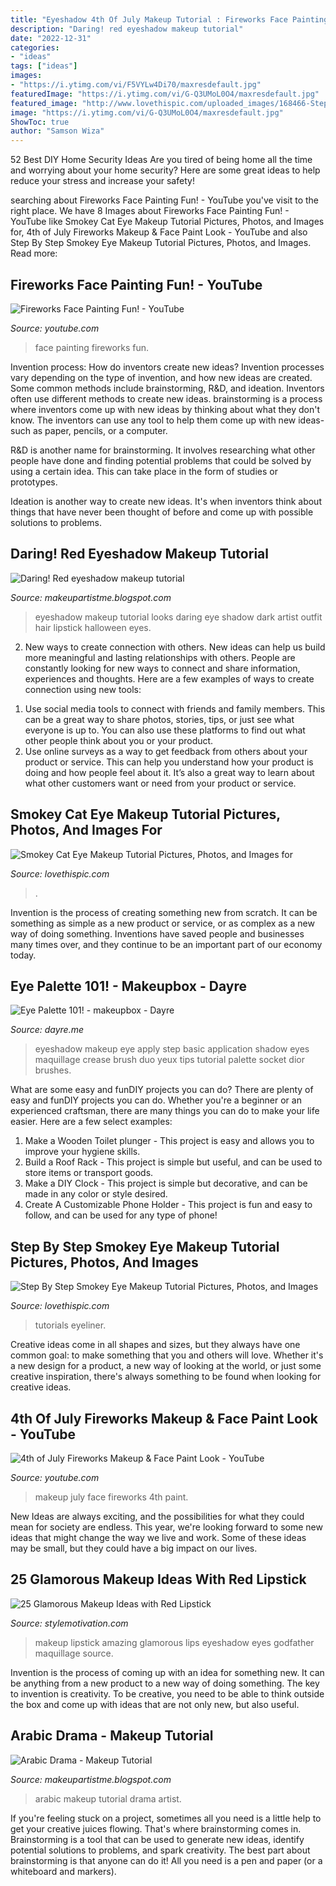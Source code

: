 ```yaml
---
title: "Eyeshadow 4th Of July Makeup Tutorial : Fireworks Face Painting Fun!"
description: "Daring! red eyeshadow makeup tutorial"
date: "2022-12-31"
categories:
- "ideas"
tags: ["ideas"]
images:
- "https://i.ytimg.com/vi/F5VYLw4Di70/maxresdefault.jpg"
featuredImage: "https://i.ytimg.com/vi/G-Q3UMoL0O4/maxresdefault.jpg"
featured_image: "http://www.lovethispic.com/uploaded_images/168466-Step-By-Step-Smokey-Eye-Makeup-Tutorial.jpg"
image: "https://i.ytimg.com/vi/G-Q3UMoL0O4/maxresdefault.jpg"
ShowToc: true
author: "Samson Wiza"
---
```



52 Best DIY Home Security Ideas
Are you tired of being home all the time and worrying about your home security? Here are some great ideas to help reduce your stress and increase your safety!

	

		
searching about Fireworks Face Painting Fun! - YouTube you've visit to the right place. We have 8 Images about Fireworks Face Painting Fun! - YouTube like Smokey Cat Eye Makeup Tutorial Pictures, Photos, and Images for, 4th of July Fireworks Makeup &amp; Face Paint Look - YouTube and also Step By Step Smokey Eye Makeup Tutorial Pictures, Photos, and Images. Read more:
		
    
## Fireworks Face Painting Fun! - YouTube

<img loading=lazy src="https://i.ytimg.com/vi/G-Q3UMoL0O4/maxresdefault.jpg" onerror="this.onerror=null;this.src='https://tse4.mm.bing.net/th?id=OIP.jGPYhin3lA5hlnBcudoDnwHaEK&amp;pid=15.1';" alt="Fireworks Face Painting Fun! - YouTube">

_Source: youtube.com_

>face painting fireworks fun. 

	

Invention process: How do inventors create new ideas?
Invention processes vary depending on the type of invention, and how new ideas are created. Some common methods include brainstorming, R&D, and ideation. Inventors often use different methods to create new ideas.
 brainstorming is a process where inventors come up with new ideas by thinking about what they don't know. The inventors can use any tool to help them come up with new ideas- such as paper, pencils, or a computer.

R&D is another name for brainstorming. It involves researching what other people have done and finding potential problems that could be solved by using a certain idea. This can take place in the form of studies or prototypes.

Ideation is another way to create new ideas. It's when inventors think about things that have never been thought of before and come up with possible solutions to problems.

    
## Daring! Red Eyeshadow Makeup Tutorial

<img loading=lazy src="http://1.bp.blogspot.com/-Tmml27Hbv1Q/UlYaP7bAZFI/AAAAAAAABVI/zjyBIvePRVs/s1600/daring2.jpg" onerror="this.onerror=null;this.src='https://tse1.mm.bing.net/th?id=OIP.k5OpDSxgpzul3jYGdOUAVgHaLI&amp;pid=15.1';" alt="Daring! Red eyeshadow makeup tutorial">

_Source: makeupartistme.blogspot.com_

>eyeshadow makeup tutorial looks daring eye shadow dark artist outfit hair lipstick halloween eyes. 

	

2. New ways to create connection with others.
New ideas can help us build more meaningful and lasting relationships with others. People are constantly looking for new ways to connect and share information, experiences and thoughts. Here are a few examples of ways to create connection using new tools: 
1) Use social media tools to connect with friends and family members. This can be a great way to share photos, stories, tips, or just see what everyone is up to. You can also use these platforms to find out what other people think about you or your product. 
2) Use online surveys as a way to get feedback from others about your product or service. This can help you understand how your product is doing and how people feel about it. It’s also a great way to learn about what other customers want or need from your product or service.

    
## Smokey Cat Eye Makeup Tutorial Pictures, Photos, And Images For

<img loading=lazy src="http://www.lovethispic.com/uploaded_images/188503-Smokey-Cat-Eye-Makeup-Tutorial.jpg" onerror="this.onerror=null;this.src='https://tse2.mm.bing.net/th?id=OIP.9_OnSOl_VDb196MpfxThygHaHa&amp;pid=15.1';" alt="Smokey Cat Eye Makeup Tutorial Pictures, Photos, and Images for">

_Source: lovethispic.com_

>. 

	

Invention is the process of creating something new from scratch. It can be something as simple as a new product or service, or as complex as a new way of doing something. Inventions have saved people and businesses many times over, and they continue to be an important part of our economy today.

    
## Eye Palette 101! - Makeupbox - Dayre

<img loading=lazy src="https://cdn-geo.dayre.me/ddd48322-4e2e-4404-846f-0015b16d9cf1-image.jpg" onerror="this.onerror=null;this.src='https://tse1.mm.bing.net/th?id=OIP.Cnf5j3K4gZAyUuoHAmcq4gHaHa&amp;pid=15.1';" alt="Eye Palette 101! - makeupbox - Dayre">

_Source: dayre.me_

>eyeshadow makeup eye apply step basic application shadow eyes maquillage crease brush duo yeux tips tutorial palette socket dior brushes. 

	

What are some easy and funDIY projects you can do?
There are plenty of easy and funDIY projects you can do. Whether you're a beginner or an experienced craftsman, there are many things you can do to make your life easier. Here are a few select examples: 
1. Make a Wooden Toilet plunger - This project is easy and allows you to improve your hygiene skills. 
2. Build a Roof Rack - This project is simple but useful, and can be used to store items or transport goods. 
3. Make a DIY Clock - This project is simple but decorative, and can be made in any color or style desired. 
4. Create A Customizable Phone Holder - This project is fun and easy to follow, and can be used for any type of phone!

    
## Step By Step Smokey Eye Makeup Tutorial Pictures, Photos, And Images

<img loading=lazy src="http://www.lovethispic.com/uploaded_images/168466-Step-By-Step-Smokey-Eye-Makeup-Tutorial.jpg" onerror="this.onerror=null;this.src='https://tse4.mm.bing.net/th?id=OIP.TlZ5U52Ab92FsB8i13Oz2wHaHZ&amp;pid=15.1';" alt="Step By Step Smokey Eye Makeup Tutorial Pictures, Photos, and Images">

_Source: lovethispic.com_

>tutorials eyeliner. 

	

Creative ideas come in all shapes and sizes, but they always have one common goal: to make something that you and others will love. Whether it's a new design for a product, a new way of looking at the world, or just some creative inspiration, there's always something to be found when looking for creative ideas.

    
## 4th Of July Fireworks Makeup &amp; Face Paint Look - YouTube

<img loading=lazy src="https://i.ytimg.com/vi/F5VYLw4Di70/maxresdefault.jpg" onerror="this.onerror=null;this.src='https://tse2.mm.bing.net/th?id=OIP._gC7DcA8MVhq5FSYEGOvPAHaEK&amp;pid=15.1';" alt="4th of July Fireworks Makeup &amp; Face Paint Look - YouTube">

_Source: youtube.com_

>makeup july face fireworks 4th paint. 

	

New Ideas are always exciting, and the possibilities for what they could mean for society are endless. This year, we're looking forward to some new ideas that might change the way we live and work. Some of these ideas may be small, but they could have a big impact on our lives.

    
## 25 Glamorous Makeup Ideas With Red Lipstick

<img loading=lazy src="http://www.stylemotivation.com/wp-content/uploads/2013/06/25-glamorous-makeup-ideas-with-red-lipstick-25-620x929.jpg" onerror="this.onerror=null;this.src='https://tse3.mm.bing.net/th?id=OIP.j9EzsvNYMXJsg0EvLvcIdgHaLG&amp;pid=15.1';" alt="25 Glamorous Makeup Ideas with Red Lipstick">

_Source: stylemotivation.com_

>makeup lipstick amazing glamorous lips eyeshadow eyes godfather maquillage source. 

	

Invention is the process of coming up with an idea for something new. It can be anything from a new product to a new way of doing something. The key to invention is creativity. To be creative, you need to be able to think outside the box and come up with ideas that are not only new, but also useful.

    
## Arabic Drama - Makeup Tutorial

<img loading=lazy src="https://4.bp.blogspot.com/-EqdlKkLSP5c/U5-nwT3s-6I/AAAAAAAAB9g/b6D7uYLQlWA/s1600/arabic+drama3.jpg.jpg" onerror="this.onerror=null;this.src='https://tse2.mm.bing.net/th?id=OIP.r_0wUbGB5bGZesEQrWobjgHaLI&amp;pid=15.1';" alt="Arabic Drama - Makeup Tutorial">

_Source: makeupartistme.blogspot.com_

>arabic makeup tutorial drama artist. 

	

If you're feeling stuck on a project, sometimes all you need is a little help to get your creative juices flowing. That's where brainstorming comes in. Brainstorming is a tool that can be used to generate new ideas, identify potential solutions to problems, and spark creativity. The best part about brainstorming is that anyone can do it! All you need is a pen and paper (or a whiteboard and markers).

